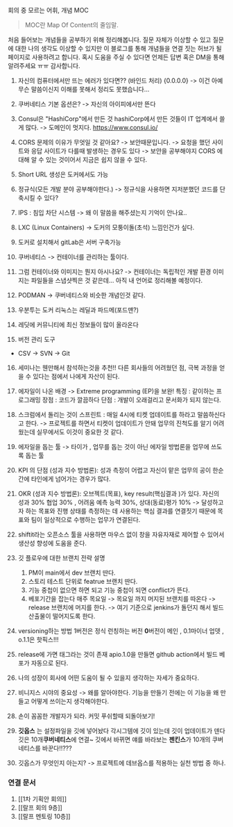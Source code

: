 회의 중 모르는 어휘, 개념 MOC

> MOC란 Map Of Content의 줄임말.

처음 들어보는 개념들을 공부하기 위해 정리해봅니다.
질문 자체가 이상할 수 있고 질문에 대한 나의 생각도 이상할 수 있지만 이 블로그를 통해 개념들을 연결 짓는 허브가 될 페이지로 사용하려고 합니다.  혹시 도움을 주실 수 있다면 언제든 답변 혹은 DM을 통해 알려주세요 ㅠㅠ 감사합니다.

1.  자신의 컴퓨터에서만 뜨는 에러가 있다면?? (바인드 처리) {0.0.0.0}
-> 이건 아예 무슨 말씀이신지 이해를 못해서 정리도 못했습니다...

2.  쿠버네티스 기본 옵션은?
-> 자신의 아이피에서만 뜬다

3. Consul은 "HashiCorp"에서 만든 것 hashiCorp에서 만든 것들이 IT 업계에서 쓸게 많다.
-> 도메인이 멋지다. https://www.consul.io/

4. CORS 문제의 이유가 무엇일 것 같아요?
-> 보안때문입니다.
-> 요청을 했던 사이트와 응답 사이트가 다를때 발생하는 경우도 있다
-> 보안을 공부해야지 CORS 에대해 알 수 있는 것이어서 지금은 쉽지 않을 수 있다.  

5.  Short URL 생성은 도커에서도 가능

6.  정규식(모든 개발 분야 공부해야한다.)
-> 정규식을 사용하면 지저분했던 코드를 단축시킬 수 있다?

7. IPS : 침입 차단 시스템
-> 왜 이 말씀을 해주셨는지 기억이 안나요..

8. LXC (Linux Containers)
-> 도커의 모퉁이돌(초석) 느낌인건가 싶다. 

9. 도커로 설치해서 gitLab은 서버 구축가능

10. 쿠버네티스
->   컨테이너를 관리하는 툴이다.

11. 그럼 컨테이너와 이미지는 뭔지 아시나요?
-> 컨테이너는 독립적인 개발 환경 이미지는 파일들을 스냅샷찍은 것 같은데... 아직 내 언어로 정리해볼 예정이다. 

12. PODMAN
-> 쿠버네티스와 비슷한 개념인것 같다. 

13. 우분투는 도커 리눅스는 레딜과 파드메(포드맨?)

14.  레딧에 커뮤니티에 최신 정보들이 많이 올라온다

15. 버전 관리 도구 
- CSV -> SVN  -> Git

16. 세미나는 웬만해서 참석하는것을 추천!! 다른 회사들의 어려웠던 점, 극복 과정을 얻을 수 있다는 점에서 나에게 자산이 된다. 

17. 에자일이 나온 배경
-> Extreme programming (EP)을 보완! 
	특징 : 같이하는 프로그래밍 장점 : 코드가 깔끔하다 단점 : 개발이 오래걸리고 문서화가 되지 않는다. 

18. 스크럼에서 돌리는 것이 스프린트 : 매일 4시에 티켓 업데이트를 하라고 말씀하신다고 한다.
-> 프로젝트를 하면서 티켓이 업데이트가 안돼 업무의 진척도를 알기 어려웠는데 실무에서도 이것이 중요한 것 같다. 

19. 에자일을 돕는 툴 
-> 타이가 , 업무를 돕는 것이 아닌 에자일 방법론을 업무에 쓰도록 돕는 툴 

20. KPI 의 단점 (성과 지수 방법론): 성과 측정이 어렵고 자신이 맡은 업무의 공이 한순간에 타인에게 넘어가는 경우가 많다.
21. OKR (성과 지수 방법론): 오브젝트(목표), key result(핵심결과 )가 있다.
	자신의 성과 30% 협업 30% , 어려움 예측 능력 30%, 상대(동료)평가 10% 
	-> 달성하고자 하는 목표와 진행 상태를 측정하는 데 사용하는 핵심 결과를 연결짓기 때문에 목표와 팀이 일상적으로 수행하는 업무가 연결된다.

22. shiftit라는 오픈소스 툴을 사용하면 마우스 없이 창을 자유자재로 제어할 수 있어서 생산성 향성에 도움을 준다.

23. 깃 플로우에 대한 브랜치 전략 설명
	1. PM이 main에서  dev 브랜치 딴다. 
	2. 스토리 테스트 단위로 featrue 브랜치 딴다. 
	3. 기능 중첩이 없으면 하면 되고 기능 중첩이 되면 conflict가 뜬다. 
	4. 베포기간을 잡는다 매주 목요일 -> 목요일 까지 머지된 브랜치를 따온다 -> release 브랜치에 머지를 한다.  -> 여기 기준으로 jenkins가 돌던지 해서 빌드 산출물이 떨어지도록 한다. 

24. versioning하는 방법
1버전은 정식 런칭하는 버전
 **0**버전이 메인 , 0.1마이너 업뎃 , o.1.1은 핫픽스!!!

25. release에 가면 태그라는 것이 존재 apio.1.0을 만들면 github action에서 빌드 베포가 자동으로 된다. 

26. 나의 성장이 회사에 어떤 도움이 될 수 있을지 생각하는 자세가 중요하다.

27. 비니지스 시야의 중요성 
-> 왜를 알아야한다. 기능을 만들기 전에는 이 기능을 왜 만들고 어떻게 쓰이는지 생각해야한다. 
 
28. 손이 꼼꼼한 개발자가 되라. 커밋 푸쉬할때 되돌아보기!

29. **깃옵스** 는 설정파일을 깃에 넣어놨다 각시그템에 깃이 있는데 깃이 업데이트가 덴다 깃은 10개**쿠버네티스**에 연결~ 깃에서 바뀌면 얘를 바라보는 **젠킨스**가 10개의 쿠버네티스를 바꾼다!!???

30. 깃옵스가 무엇인지 아는지?
	->  프로젝트에 데브옵스를 적용하는 실천 방법 중 하나.



### 연결 문서 
1. [[1차 기획안 회의]]
2. [[랄프 회의 9층]]
3. [[랄프 멘토링 10층]]




